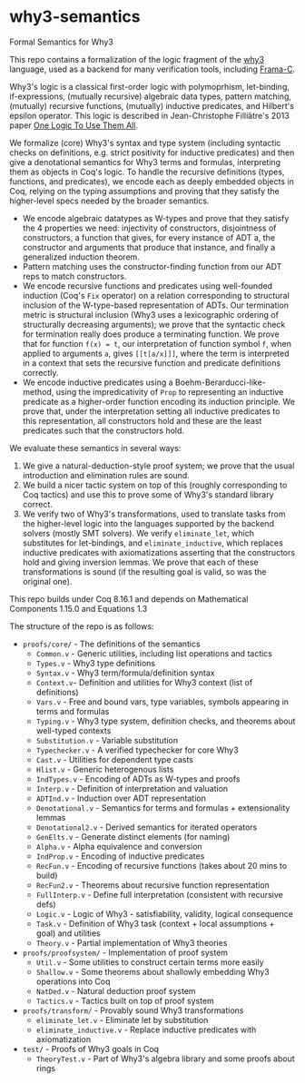 # why3-semantics
Formal Semantics for Why3

This repo contains a formalization of the logic fragment of the [why3](https://why3.lri.fr/) language, 
used as a backend for many verification tools, including [Frama-C](https://frama-c.com/).

Why3's logic is a classical first-order logic with polymoprhism, let-binding, if-expressions,  (mutually recursive) algebraic data types, pattern matching, (mutually) recursive functions, (mutually) inductive predicates, and Hilbert's epsilon operator. This logic is described in Jean-Christophe Filliâtre's 2013 paper [One Logic To Use Them All](https://why3.lri.fr/download/cade2013.pdf).

We formalize (core) Why3's syntax and type system (including syntactic checks on definitions, e.g. strict positivity for inductive predicates) and then give a denotational semantics for Why3 terms and formulas, interpreting them as objects in Coq's logic.
To handle the recursive definitions (types, functions, and predicates), we encode each as deeply embedded objects in Coq, relying on the typing assumptions and proving that they satisfy the higher-level specs needed by the broader semantics.
- We encode algebraic datatypes as W-types and prove that they satisfy the 4 properties we need: injectivity of constructors, disjointness of constructors, a function that gives, for every instance of ADT a, the constructor and arguments that produce that instance, and finally a generalized induction theorem.
- Pattern matching uses the constructor-finding function from our ADT reps to match constructors.
- We encode recursive functions and predicates using well-founded induction (Coq's `Fix` operator) on a relation corresponding to structural inclusion of the W-type-based representation of ADTs. Our termination metric is structural inclusion (Why3 uses a lexicographic ordering of structurally decreasing arguments); we prove that the syntactic check for termination really does produce a terminating function. We prove that for function `f(x) = t`, our interpretation of function symbol `f`, when applied to arguments `a`, gives `[[t[a/x]]]`, where the term is interpreted in a context that sets the recursive function and predicate definitions correctly.
- We encode inductive predicates using a Boehm-Berarducci-like-method, using the impredicativity of `Prop` to representing an inductive predicate as a higher-order function encoding its induction principle. We prove that, under the interpretation setting all inductive predicates to this representation, all constructors hold and these are the least predicates such that the constructors hold.

We evaluate these semantics in several ways:
1. We give a natural-deduction-style proof system; we prove that the usual introduction and elimination rules are sound.
2. We build a nicer tactic system on top of this (roughly corresponding to Coq tactics) and use this to prove some of Why3's standard library correct.
3. We verify two of Why3's transformations, used to translate tasks from the higher-level logic into the languages supported by the backend solvers (mostly SMT solvers). We verify `eliminate_let`, which substitutes for let-bindings, and `eliminate_inductive`, which replaces inductive predicates with axiomatizations asserting that the constructors hold and giving inversion lemmas. We prove that each of these transformations is sound (if the resulting goal is valid, so was the original one).

This repo builds under Coq 8.16.1 and depends on Mathematical Components 1.15.0 and Equations 1.3

The structure of the repo is as follows:
-  `proofs/core/` - The definitions of the semantics
    - `Common.v` - Generic utilities, including list operations and tactics
    - `Types.v` - Why3 type definitions
    - `Syntax.v` - Why3 term/formula/definition syntax
    - `Context.v`- Definition and utilities for Why3 context (list of definitions)
    - `Vars.v` - Free and bound vars, type variables, symbols appearing in terms and formulas
    - `Typing.v` - Why3 type system, definition checks, and theorems about well-typed contexts
    - `Substitution.v` - Variable substitution
    - `Typechecker.v` - A verified typechecker for core Why3
    - `Cast.v` - Utilities for dependent type casts
    - `Hlist.v` -  Generic heterogenous lists
    - `IndTypes.v` - Encoding of ADTs as W-types and proofs
    - `Interp.v` - Definition of interpretation and valuation
    - `ADTInd.v` - Induction over ADT representation
    - `Denotational.v` - Semantics for terms and formulas + extensionality lemmas
    - `Denotational2.v` - Derived semantics for iterated operators
    - `GenElts.v` - Generate distinct elements (for naming)
    - `Alpha.v` - Alpha equivalence and conversion
    - `IndProp.v` - Encoding of inductive predicates
    - `RecFun.v` - Encoding of recursive functions (takes about 20 mins to build)
    - `RecFun2.v` - Theorems about recursive function representation
    - `FullInterp.v` - Define full interpretation (consistent with recursive defs)
    - `Logic.v` - Logic of Why3 - satisfiability, validity, logical consequence
    - `Task.v` - Definition of Why3 task (context + local assumptions + goal) and utilities
    - `Theory.v` - Partial implementation of Why3 theories
- `proofs/proofsystem/` - Implementation of proof system
    - `Util.v` - Some utilities to construct certain terms more easily
    - `Shallow.v` - Some theorems about shallowly embedding Why3 operations into Coq
    - `NatDed.v` - Natural deduction proof system
    - `Tactics.v` - Tactics built on top of proof system
- `proofs/transform/` - Provably sound Why3 transformations
    - `eliminate_let.v` - Eliminate let by substitution
    - `eliminate_inductive.v` - Replace inductive predicates with axiomatization
- `test/` - Proofs of Why3 goals in Coq
   - `TheoryTest.v` - Part of Why3's algebra library and some proofs about rings
